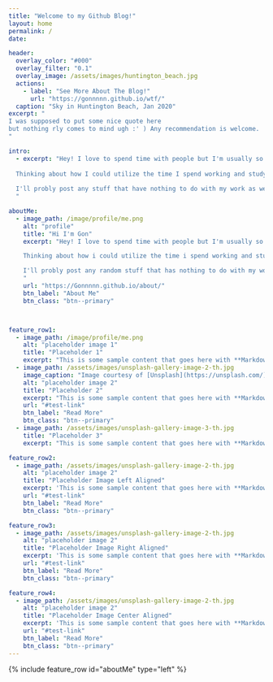 ```yaml
---
title: "Welcome to my Github Blog!"
layout: home
permalink: /
date:

header:
  overlay_color: "#000"
  overlay_filter: "0.1"
  overlay_image: /assets/images/huntington_beach.jpg
  actions:
    - label: "See More About The Blog!"
      url: "https://gonnnnn.github.io/wtf/"
  caption: "Sky in Huntington Beach, Jan 2020"
excerpt: "
I was supposed to put some nice quote here
but nothing rly comes to mind ugh :' ) Any recommendation is welcome.
"

intro: 
  - excerpt: "Hey! I love to spend time with people but I'm usually so damn busy and it's actually tragic.
  
  Thinking about how I could utilize the time I spend working and studying, I realized I actually could communicate with people sharing things I've been working on!
  
  I'll probly post any stuff that have nothing to do with my work as well. I hope you guys find them interesting and get to know more about me!
  "

aboutMe:
  - image_path: /image/profile/me.png
    alt: "profile"
    title: "Hi I'm Gon"
    excerpt: "Hey! I love to spend time with people but I'm usually so damn busy and it's actually tragic.

    Thinking about how i could utilize the time i spend working and studying, I realized I actually could communicate with people sharing things I've been working on!

    I'll probly post any random stuff that has nothing to do with my work as well. I hope you guys find them interesting and get to know more about me!
    "
    url: "https://Gonnnnn.github.io/about/"
    btn_label: "About Me"
    btn_class: "btn--primary"



feature_row1:
  - image_path: /image/profile/me.png
    alt: "placeholder image 1"
    title: "Placeholder 1"
    excerpt: "This is some sample content that goes here with **Markdown** formatting."
  - image_path: /assets/images/unsplash-gallery-image-2-th.jpg
    image_caption: "Image courtesy of [Unsplash](https://unsplash.com/)"
    alt: "placeholder image 2"
    title: "Placeholder 2"
    excerpt: "This is some sample content that goes here with **Markdown** formatting."
    url: "#test-link"
    btn_label: "Read More"
    btn_class: "btn--primary"
  - image_path: /assets/images/unsplash-gallery-image-3-th.jpg
    title: "Placeholder 3"
    excerpt: "This is some sample content that goes here with **Markdown** formatting."

feature_row2:
  - image_path: /assets/images/unsplash-gallery-image-2-th.jpg
    alt: "placeholder image 2"
    title: "Placeholder Image Left Aligned"
    excerpt: 'This is some sample content that goes here with **Markdown** formatting. Left aligned with `type="left"`'
    url: "#test-link"
    btn_label: "Read More"
    btn_class: "btn--primary"

feature_row3:
  - image_path: /assets/images/unsplash-gallery-image-2-th.jpg
    alt: "placeholder image 2"
    title: "Placeholder Image Right Aligned"
    excerpt: 'This is some sample content that goes here with **Markdown** formatting. Right aligned with `type="right"`'
    url: "#test-link"
    btn_label: "Read More"
    btn_class: "btn--primary"

feature_row4:
  - image_path: /assets/images/unsplash-gallery-image-2-th.jpg
    alt: "placeholder image 2"
    title: "Placeholder Image Center Aligned"
    excerpt: 'This is some sample content that goes here with **Markdown** formatting. Centered with `type="center"`'
    url: "#test-link"
    btn_label: "Read More"
    btn_class: "btn--primary"
---
```


{% include feature_row id="aboutMe" type="left" %}

<!-- {% include feature_row id="intro" type="center" %} -->

<!-- {% include feature_row id="feature_row1" type="center" %} -->

<!-- {% include feature_row id="feature_row2" type="left" %} -->

<!-- {% include feature_row id="feature_row3" type="right" %} -->

<!-- {% include feature_row id="feature_row4" type="center" %} -->
